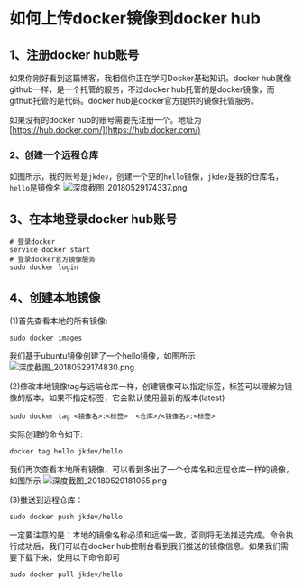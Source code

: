 # 如何上传docker镜像到docker hub

## 1、注册docker hub账号

如果你刚好看到这篇博客，我相信你正在学习Docker基础知识。docker hub就像github一样，是一个托管的服务，不过docker hub托管的是docker镜像，而github托管的是代码。docker hub是docker官方提供的镜像托管服务。

如果没有的docker hub的账号需要先注册一个。地址为[https://hub.docker.com/](https://hub.docker.com/)

### 2、创建一个远程仓库

如图所示，我的账号是`jkdev`，创建一个空的`hello`镜像，`jkdev`是我的仓库名，`hello`是镜像名
![深度截图_20180529174337.png][1]

## 3、在本地登录docker hub账号

```shell
# 登录docker
service docker start
# 登录docker官方镜像服务
sudo docker login
```

## 4、创建本地镜像

(1)首先查看本地的所有镜像:

```shell
sudo docker images
```

我们基于ubuntu镜像创建了一个hello镜像，如图所示
![深度截图_20180529174830.png][2]

(2)修改本地镜像tag与远端仓库一样，创建镜像可以指定标签，标签可以理解为镜像的版本，如果不指定标签，它会默认使用最新的版本(latest)

```shell
sudo docker tag <镜像名>:<标签>  <仓库>/<镜像名>:<标签>
```

实际创建的命令如下:

```shell
docker tag hello jkdev/hello
```

我们再次查看本地所有镜像，可以看到多出了一个仓库名和远程仓库一样的镜像，如图所示
![深度截图_20180529181055.png][3]

(3)推送到远程仓库：

```shell
sudo docker push jkdev/hello
```

一定要注意的是：本地的镜像名称必须和远端一致，否则将无法推送完成。命令执行成功后，我们可以在docker hub控制台看到我们推送的镜像信息。如果我们需要下载下来，使用以下命令即可

```shell
sudo docker pull jkdev/hello
```

  [1]: https://blog.jkdev.cn/usr/uploads/2018/05/857012798.png
  [2]: https://blog.jkdev.cn/usr/uploads/2018/05/1556979862.png
  [3]: https://blog.jkdev.cn/usr/uploads/2018/05/4013877906.png